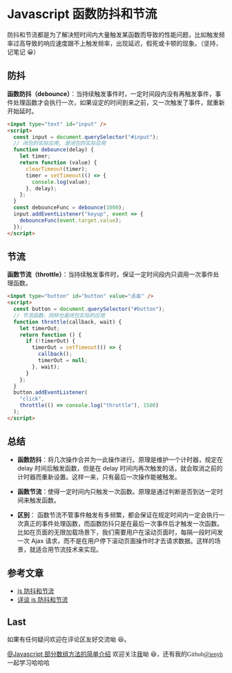 # Javascript 函数防抖和节流

防抖和节流都是为了解决短时间内大量触发某函数而导致的性能问题，比如触发频率过高导致的响应速度跟不上触发频率，出现延迟，假死或卡顿的现象。（坚持，记笔记 😀）

## 防抖

**函数防抖（debounce）**：当持续触发事件时，一定时间段内没有再触发事件，事件处理函数才会执行一次，如果设定的时间到来之前，又一次触发了事件，就重新开始延时。

```html
<input type="text" id="input" />
<script>
  const input = document.querySelector("#input");
  // 闭包的实际应用, 是闭包的实际应用
  function debounce(delay) {
    let timer;
    return function (value) {
      clearTimeout(timer);
      timer = setTimeout(() => {
        console.log(value);
      }, delay);
    };
  }
  const debounceFunc = debounce(1000);
  input.addEventListener("keyup", event => {
    debounceFunc(event.target.value);
  });
</script>
```

## 节流

**函数节流（throttle）**：当持续触发事件时，保证一定时间段内只调用一次事件处理函数。

```html
<input type="button" id="button" value="点击" />
<script>
  const button = document.querySelector("#button");
  // 节流函数，同样也是闭包实际的应用
  function throttle(callback, wait) {
    let timerOut;
    return function () {
      if (!timerOut) {
        timerOut = setTimeout(() => {
          callback();
          timerOut = null;
        }, wait);
      }
    };
  }
  button.addEventListener(
    "click",
    throttle(() => console.log("throttle"), 1500)
  );
</script>
```

## 总结

- **函数防抖**：将几次操作合并为一此操作进行。原理是维护一个计时器，规定在 delay 时间后触发函数，但是在 delay 时间内再次触发的话，就会取消之前的计时器而重新设置。这样一来，只有最后一次操作能被触发。

- **函数节流**：使得一定时间内只触发一次函数。原理是通过判断是否到达一定时间来触发函数。

- **区别**： 函数节流不管事件触发有多频繁，都会保证在规定时间内一定会执行一次真正的事件处理函数，而函数防抖只是在最后一次事件后才触发一次函数。 比如在页面的无限加载场景下，我们需要用户在滚动页面时，每隔一段时间发一次 Ajax 请求，而不是在用户停下滚动页面操作时才去请求数据。这样的场景，就适合用节流技术来实现。

## 参考文章

- [js 防抖和节流](https://www.cnblogs.com/momo798/p/9177767.html)
- [详谈 js 防抖和节流](https://zhuanlan.zhihu.com/p/51608574)

## Last

如果有任何疑问欢迎在评论区友好交流呦 😆。

[@Javascript 部分数组方法的简单介绍](https://blog.csdn.net/qq_45265059/article/details/117422355)
欢迎关注[我](https://blog.csdn.net/qq_45265059)呦 😆，还有我的<font face="Hack">Github[@ienyh](https://github.com/ienyh)<font>一起学习哈哈哈 👨‍💻
